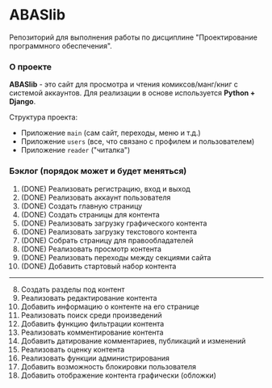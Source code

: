 # ABASlib
Репозиторий для выполнения работы по дисциплине "Проектирование программного обеспечения".

### О проекте

**ABASlib** - это сайт для просмотра и чтения комиксов/манг/книг с системой аккаунтов. Для реализации в основе используется **Python + Django**.

Структура проекта:
  - Приложение `main` (сам сайт, переходы, меню и т.д.)
  - Приложение `users` (все, что связано с профилем и пользователем)
  - Приложение `reader` ("читалка")

### Бэклог (порядок может и будет меняться)

1. (DONE) Реализовать регистрацию, вход и выход
2. (DONE) Реализовать аккаунт пользователя
3. (DONE) Создать главную страницу
4. (DONE) Создать страницы для контента
5. (DONE) Реализовать загрузку графического контента
6. (DONE) Реализовать загрузку текстового контента
7. (DONE) Собрать страницу для правообладателей
8. (DONE) Реализовать просмотр контента
9. (DONE) Реализовать переходы между секциями сайта
10. (DONE) Добавить стартовый набор контента
---
8. Создать разделы под контент
9. Реализовать редактирование контента
10. Добавить информацию о контенте на его странице
12. Реализовать поиск среди произведений
13. Добавить функцию фильтрации контента
14. Реализовать комментирование контента
15. Добавить датирование комментариев, публикаций и изменений
16. Реализовать оценку контента
17. Реализовать функции администрирования
18. Добавить возможность блокировки пользователя
19. Добавить отображение контента графически (обложки)
